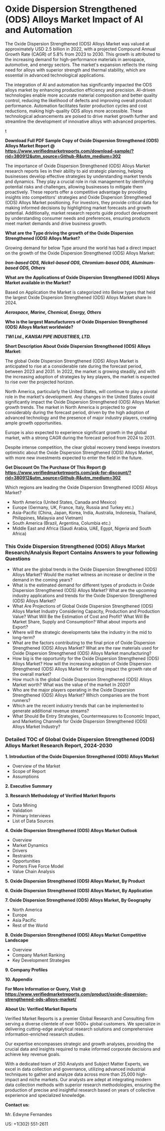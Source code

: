 <meta name="title" content="Global Oxide Dispersion Strengthened (ODS) Alloys Market Impact of AI and Automation"><meta name="description" content="The Oxide Dispersion Strengthened (ODS) Alloys Market was valued at approximately USD 2.5 billion in 2022, with a projected Compound Annual Growth Rate (CAGR) of 5.8% "><meta name="title" content="Oxide Dispersion Strengthened (ODS) Alloys Market Size, Share, Scope, Trends, Growth, Opportunities, Analysis, Forecast"><h1>Oxide Dispersion Strengthened (ODS) Alloys Market Impact of AI and Automation</h1><p>The Oxide Dispersion Strengthened (ODS) Alloys Market was valued at approximately USD 2.5 billion in 2022, with a projected Compound Annual Growth Rate (CAGR) of 5.8% from 2023 to 2030. This growth is attributed to the increasing demand for high-performance materials in aerospace, automotive, and energy sectors. The market's expansion reflects the rising need for alloys with superior strength and thermal stability, which are essential in advanced technological applications.</p><p>The integration of AI and automation has significantly impacted the ODS alloys market by enhancing production efficiency and precision. AI-driven technologies enable more accurate material composition and better quality control, reducing the likelihood of defects and improving overall product performance. Automation facilitates faster production cycles and cost reductions, making high-quality ODS alloys more accessible. These technological advancements are poised to drive market growth further and streamline the development of innovative alloys with advanced properties.</p>t</p><p id="" class=""><strong>Download Full PDF Sample Copy of Oxide Dispersion Strengthened (ODS) Alloys Market Report @ <a href="https://www.verifiedmarketreports.com/download-sample/?rid=380912&utm_source=Github-R&utm_medium=302" target="_blank">https://www.verifiedmarketreports.com/download-sample/?rid=380912&utm_source=Github-R&utm_medium=302</a></strong></p><p>The importance of&nbsp;Oxide Dispersion Strengthened (ODS) Alloys Market research reports lies in their ability to aid strategic planning, helping businesses develop effective strategies by understanding market trends and dynamics. They play a crucial role in risk management by identifying potential risks and challenges, allowing businesses to mitigate them proactively. These reports offer a competitive advantage by providing insights into competitors' strategies and Oxide Dispersion Strengthened (ODS) Alloys Market positioning. For investors, they provide critical data for making informed decisions by highlighting market forecasts and growth potential. Additionally, market research reports guide product development by understanding consumer needs and preferences, ensuring products meet market demands and drive business growth.</p><p><strong>What are the&nbsp;Type driving the growth of the Oxide Dispersion Strengthened (ODS) Alloys Market?</strong></p><p id="" class="">Growing demand for below Type around the world has had a direct impact on the growth of the Oxide Dispersion Strengthened (ODS) Alloys Market:</p><em><strong>Iron-based ODS, Nickel-based ODS, Chromium-based ODS, Aluminum-based ODS, Others</strong></em></p><strong>What are the&nbsp;Applications&nbsp;of Oxide Dispersion Strengthened (ODS) Alloys Market available in the Market?</strong></p><p id="" class="">Based on Application the Market is categorized into Below types that held the largest Oxide Dispersion Strengthened (ODS) Alloys Market share In 2024.</p><em><strong>Aerospace, Marine, Chemical, Energy, Others</strong></em></p><strong>Who is the largest Manufacturers of Oxide Dispersion Strengthened (ODS) Alloys Market worldwide?</strong></p><p><em><strong>TWI Ltd., KANSAI PIPE INDUSTRIES, LTD.</strong></em></p><p id="" class=""><strong>Short Description About Oxide Dispersion Strengthened (ODS) Alloys Market:</strong></p><p>The global Oxide Dispersion Strengthened (ODS) Alloys Market is anticipated to rise at a considerable rate during the forecast period, between 2023 and 2031. In 2022, the market is growing steadily, and with the increasing adoption of strategies by key players, the market is expected to rise over the projected horizon.</p><p>North America, particularly the United States, will continue to play a pivotal role in the market's development. Any changes in the United States could significantly impact the Oxide Dispersion Strengthened (ODS) Alloys Market growth trends. The market in North America is projected to grow considerably during the forecast period, driven by the high adoption of advanced technology and the presence of major industry players, creating ample growth opportunities.</p><p>Europe is also expected to experience significant growth in the global market, with a strong CAGR during the forecast period from 2024 to 2031.</p><p>Despite intense competition, the clear global recovery trend keeps investors optimistic about the Oxide Dispersion Strengthened (ODS) Alloys Market, with more new investments expected to enter the field in the future.</p><p id="" class=""><strong>Get Discount On The Purchase Of This Report @ <a href="https://www.verifiedmarketreports.com/ask-for-discount/?rid=380912&utm_source=Github-R&utm_medium=302" target="_blank">https://www.verifiedmarketreports.com/ask-for-discount/?rid=380912&utm_source=Github-R&utm_medium=302</a></strong></p>Which regions are leading the Oxide Dispersion Strengthened (ODS) Alloys Market?</p><ul><li>North America (United States, Canada and Mexico)</li><li>Europe (Germany, UK, France, Italy, Russia and Turkey etc.)</li><li>Asia-Pacific (China, Japan, Korea, India, Australia, Indonesia, Thailand, Philippines, Malaysia and Vietnam)</li><li>South America (Brazil, Argentina, Columbia etc.)</li><li>Middle East and Africa (Saudi Arabia, UAE, Egypt, Nigeria and South Africa)</li></ul><h3 id="" class="">This Oxide Dispersion Strengthened (ODS) Alloys Market Research/Analysis Report Contains Answers to your following Questions</h3><ul><li>What are the global trends in the Oxide Dispersion Strengthened (ODS) Alloys Market? Would the market witness an increase or decline in the demand in the coming years?</li><li>What is the estimated demand for different types of products in Oxide Dispersion Strengthened (ODS) Alloys Market? What are the upcoming industry applications and trends for the Oxide Dispersion Strengthened (ODS) Alloys Market?</li><li>What Are Projections of Global Oxide Dispersion Strengthened (ODS) Alloys Market Industry Considering Capacity, Production and Production Value? What Will Be the Estimation of Cost and Profit? What Will Be Market Share, Supply and Consumption? What about imports and Export?</li><li>Where will the strategic developments take the industry in the mid to long-term?</li><li>What are the factors contributing to the final price of Oxide Dispersion Strengthened (ODS) Alloys Market? What are the raw materials used for Oxide Dispersion Strengthened (ODS) Alloys Market manufacturing?</li><li>How big is the opportunity for the Oxide Dispersion Strengthened (ODS) Alloys Market? How will the increasing adoption of Oxide Dispersion Strengthened (ODS) Alloys Market for mining impact the growth rate of the overall market?</li><li>How much is the global Oxide Dispersion Strengthened (ODS) Alloys Market worth? What was the value of the market In 2020?</li><li>Who are the major players operating in the Oxide Dispersion Strengthened (ODS) Alloys Market? Which companies are the front runners?</li><li>Which are the recent industry trends that can be implemented to generate additional revenue streams?</li><li>What Should Be Entry Strategies, Countermeasures to Economic Impact, and Marketing Channels for Oxide Dispersion Strengthened (ODS) Alloys Market Industry?</li></ul><h3 id="" class="">Detailed TOC of Global Oxide Dispersion Strengthened (ODS) Alloys Market Research Report, 2024-2030</h3><p id="" class=""><strong>1. Introduction of the Oxide Dispersion Strengthened (ODS) Alloys Market</strong></p><ul><li>Overview of the Market</li><li>Scope of Report</li><li>Assumptions</li></ul><p id="" class=""><strong>2. Executive Summary</strong></p><p id="" class=""><strong>3. Research Methodology of Verified Market Reports</strong></p><ul><li>Data Mining</li><li>Validation</li><li>Primary Interviews</li><li>List of Data Sources</li></ul><p id="" class=""><strong>4. Oxide Dispersion Strengthened (ODS) Alloys Market Outlook</strong></p><ul><li>Overview</li><li>Market Dynamics</li><li>Drivers</li><li>Restraints</li><li>Opportunities</li><li>Porters Five Force Model</li><li>Value Chain Analysis</li></ul><p id="" class=""><strong>5. Oxide Dispersion Strengthened (ODS) Alloys Market, By Product</strong></p><p id="" class=""><strong>6. Oxide Dispersion Strengthened (ODS) Alloys Market, By Application</strong></p><p id="" class=""><strong>7. Oxide Dispersion Strengthened (ODS) Alloys Market, By Geography</strong></p><ul><li>North America</li><li>Europe</li><li>Asia Pacific</li><li>Rest of the World</li></ul><p id="" class=""><strong>8. Oxide Dispersion Strengthened (ODS) Alloys Market Competitive Landscape</strong></p><ul><li>Overview</li><li>Company Market Ranking</li><li>Key Development Strategies</li></ul><p id="" class=""><strong>9. Company Profiles</strong></p><p id="" class=""><strong>10. Appendix</strong></p><p id="" class=""><strong>For More Information or Query, Visit @ <a href="https://www.verifiedmarketreports.com/product/oxide-dispersion-strengthened-ods-alloys-market/" target="_blank">https://www.verifiedmarketreports.com/product/oxide-dispersion-strengthened-ods-alloys-market/</a></strong></p><p id="" class=""><strong>About Us: Verified Market Reports</strong></p><p id="" class="">Verified Market Reports is a premier Global Research and Consulting firm serving a diverse clientele of over 5000+ global customers. We specialize in delivering cutting-edge analytical research solutions and comprehensive information-enriched research studies.</p><p id="" class="">Our expertise encompasses strategic and growth analyses, providing the crucial data and insights required to make informed corporate decisions and achieve key revenue goals.</p><p id="" class="">With a dedicated team of 250 Analysts and Subject Matter Experts, we excel in data collection and governance, utilizing advanced industrial techniques to gather and analyze data across more than 25,000 high-impact and niche markets. Our analysts are adept at integrating modern data collection methods with superior research methodologies, ensuring the production of precise and insightful research based on years of collective experience and specialized knowledge.</p><p id="" class=""><strong>Contact us:</strong></p><p id="" class="">Mr. Edwyne Fernandes</p><p id="" class="">US: +1(302) 551-2611</p>